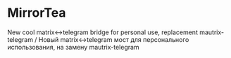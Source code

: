 # MirrorTea

New cool matrix<->telegram bridge for personal use, replacement mautrix-telegram / Новый matrix<->telegram мост для персонального использования, на замену mautrix-telegram